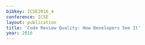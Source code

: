 ```yaml
---
bibkey: ICSE2016_4
conference: ICSE
layout: publication
title: 'Code Review Quality: How Developers See It'
year: 2016
---
```

